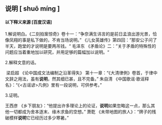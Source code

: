 ## 说明    [ shuō míng ]

#### 以下释义来源   [百度汉语]

1.解说明白。《二刻拍案惊奇》卷十一：“争奈满生讳言的是前日孟浪出游光景，恰像凤翔的事是私下做的，不肯当场说明。” 《儿女英雄传》第四回：”那安公子问了半天，跑堂的才说明是要两吊钱。“  毛泽东 《矛盾论》二：”关于矛盾的特殊性的问题应当着重地加以研究，并用足够的篇幅加以说明。“

2.解释文意的话。

​	梁启超 《论中国成文法编制之沿革得失》 第十一章：“《大清律例》卷首，于律中文辞之用法，虽有**说明**，然其细已甚，且不完备。”	朱自清 《中国歌谣·歌谣释名》：“《<古谣谚>凡例》里有一段说明，可供参考。”

3.证明。

 王西彦 《乡下朋友》：“他提出许多理论上的论证，**说明**如果忽略这一点，那么其他一切都成为舍本逐末、缘木求鱼的空想。”  萧亁 《未带地图的旅人》：“牌子的残破模样**说明**它已经历过多少寒暑。”

